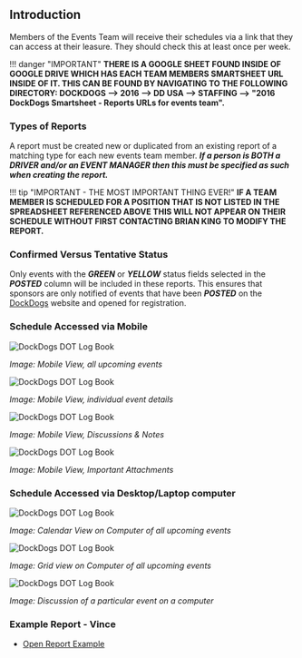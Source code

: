 ## Introduction

Members of the Events Team will receive their schedules via a link that they can access at their leasure. They should check this at least once per week. 

!!! danger "IMPORTANT"
    __**THERE IS A GOOGLE SHEET FOUND INSIDE OF GOOGLE DRIVE WHICH HAS EACH TEAM MEMBERS SMARTSHEET URL INSIDE OF IT. THIS CAN BE FOUND BY NAVIGATING TO THE FOLLOWING DIRECTORY: DOCKDOGS --> 2016 --> DD USA --> STAFFING --> "2016 DockDogs Smartsheet - Reports URLs for events team".**__

### Types of Reports

A report must be created new or duplicated from an existing report of a matching type for each new events team member. _**If a person is BOTH a DRIVER _and/or_ an EVENT MANAGER then this must be specified as such when creating the report.**_


!!! tip "IMPORTANT - THE MOST IMPORTANT THING EVER!"
    __**IF A TEAM MEMBER IS SCHEDULED FOR A POSITION THAT IS NOT LISTED IN THE SPREADSHEET REFERENCED ABOVE THIS WILL NOT APPEAR ON THEIR SCHEDULE WITHOUT FIRST CONTACTING BRIAN KING TO MODIFY THE REPORT.**__

### Confirmed Versus Tentative Status

Only events with the **_GREEN_** or **_YELLOW_** status fields selected in the **_POSTED_** column will be included in these reports. This ensures that sponsors are only notified of events that have been **_POSTED_** on the [DockDogs](http://dockdogs.com) website and opened for registration.

### Schedule Accessed via Mobile

![DockDogs DOT Log Book](../images/mobile-full-grid.png "Mobile View - All Upcoming Events")

_Image: Mobile View, all upcoming events_

![DockDogs DOT Log Book](../images/individual-event.png "Mobile View - All Upcoming Events")

_Image: Mobile View, individual event details_

![DockDogs DOT Log Book](../images/discussions.png "Mobile View - All Upcoming Events")

_Image: Mobile View, Discussions & Notes_

![DockDogs DOT Log Book](../images/attachments.png "Mobile View - All Upcoming Events")

_Image: Mobile View, Important Attachments_


### Schedule Accessed via Desktop/Laptop computer

![DockDogs DOT Log Book](../images/calendar-smartsheet.png "Mobile View - All Upcoming Events")

_Image: Calendar View on Computer of all upcoming events_

![DockDogs DOT Log Book](../images/grid-smartsheet.png "Mobile View - All Upcoming Events")

_Image: Grid view on Computer of all upcoming events_

![DockDogs DOT Log Book](../images/discussions-smartsheet.png "Mobile View - All Upcoming Events")

_Image: Discussion of a particular event on a computer_


### Example Report - Vince

* [Open Report Example](https://app.smartsheet.com/b/publish?EQBCT=ba24b0ae3d8343b1a3c9daf4753e6b67)